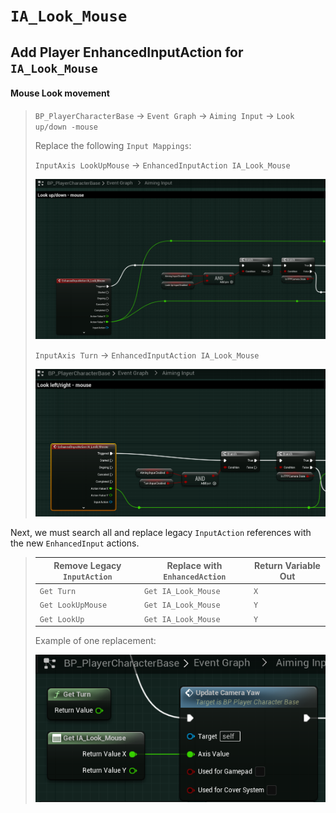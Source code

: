 # `IA_Look_Mouse`

## Add Player EnhancedInputAction for `IA_Look_Mouse`
#### Mouse Look movement

>`BP_PlayerCharacterBase` -> `Event Graph` -> `Aiming Input` -> `Look up/down -mouse`
>
>Replace the following `Input Mappings`:
>
>`InputAxis LookUpMouse` -> `EnhancedInputAction IA_Look_Mouse`
>
>![image](./../../Images/EnhancedInput_Aiming_01.png)
>
>`InputAxis Turn` -> `EnhancedInputAction IA_Look_Mouse`
>
>![image](./../../Images/EnhancedInput_Aiming_02.png)

Next, we must search all and replace legacy `InputAction` references with the new `EnhancedInput` actions.

>| Remove Legacy `InputAction` | Replace with `EnhancedAction` | Return Variable Out |
>| --- | --- | --- |
>| `Get Turn` | `Get IA_Look_Mouse` | `X` |
>| `Get LookUpMouse` | `Get IA_Look_Mouse` | `Y` |
>| `Get LookUp` | `Get IA_Look_Mouse` | `Y` |
>
> Example of one replacement:
>
>![image](./../../Images/EnhancedInput_Aiming_07.png)
